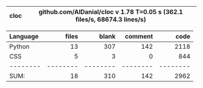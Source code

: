 cloc|github.com/AlDanial/cloc v 1.78  T=0.05 s (362.1 files/s, 68674.3 lines/s)
--- | ---

Language|files|blank|comment|code
:-------|-------:|-------:|-------:|-------:
Python|13|307|142|2118
CSS|5|3|0|844
--------|--------|--------|--------|--------
SUM:|18|310|142|2962
